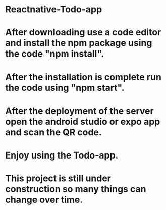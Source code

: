 # Reactnative-Todo-app

# After downloading use a code editor and install the npm package using the code "npm install".
# After the installation is complete run the code using "npm start".
# After the deployment of the server open the android studio or expo app and scan the QR code.
# Enjoy using the Todo-app.

# This project is still under construction so many things can change over time.
